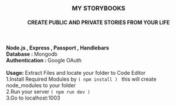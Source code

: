 <h3 align="center"><b>MY STORYBOOKS</h3>
<h4 align="center">CREATE PUBLIC AND PRIVATE STORIES FROM YOUR LIFE</h4></b>
<br><br>
<b>Node.js , Express , Passport , Handlebars</b><br>
<b>Database : </b>Mongodb<br>
<b>Authentication : </b>Google OAuth
<br><br>
<b>Usage: </b>Extract Files and locate your folder to Code Editor<br>
1.Install Required Modules by <code>( npm install ) </code> this will create node_modules to your folder<br>
2.Run your server <code>( npm run dev )</code><br>
3.Go to localhost:1003<br>
